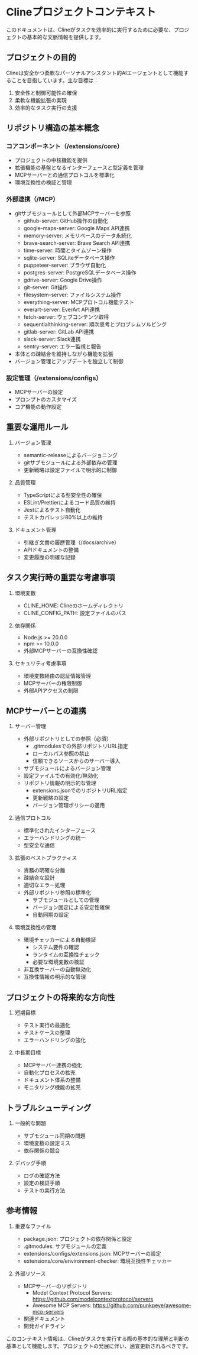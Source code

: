 # Clineプロジェクトコンテキスト

このドキュメントは、Clineがタスクを効率的に実行するために必要な、プロジェクトの基本的な文脈情報を提供します。

## プロジェクトの目的

Clineは安全かつ柔軟なパーソナルアシスタント的AIエージェントとして機能することを目指しています。主な目標は：

1. 安全性と制御可能性の確保
2. 柔軟な機能拡張の実現
3. 効率的なタスク実行の支援

## リポジトリ構造の基本概念

### コアコンポーネント（/extensions/core）

- プロジェクトの中核機能を提供
- 拡張機能の基盤となるインターフェースと型定義を管理
- MCPサーバーとの通信プロトコルを標準化
- 環境互換性の検証と管理

### 外部連携（/MCP）

- gitサブモジュールとして外部MCPサーバーを参照
  - github-server: GitHub操作の自動化
  - google-maps-server: Google Maps API連携
  - memory-server: メモリベースのデータ永続化
  - brave-search-server: Brave Search API連携
  - time-server: 時間とタイムゾーン操作
  - sqlite-server: SQLiteデータベース操作
  - puppeteer-server: ブラウザ自動化
  - postgres-server: PostgreSQLデータベース操作
  - gdrive-server: Google Drive操作
  - git-server: Git操作
  - filesystem-server: ファイルシステム操作
  - everything-server: MCPプロトコル機能テスト
  - everart-server: EverArt API連携
  - fetch-server: ウェブコンテンツ取得
  - sequentialthinking-server: 順次思考とプロブレムソルビング
  - gitlab-server: GitLab API連携
  - slack-server: Slack連携
  - sentry-server: エラー監視と報告
- 本体との疎結合を維持しながら機能を拡張
- バージョン管理とアップデートを独立して制御

### 設定管理（/extensions/configs）

- MCPサーバーの設定
- プロンプトのカスタマイズ
- コア機能の動作設定

## 重要な運用ルール

1. バージョン管理
   - semantic-releaseによるバージョニング
   - gitサブモジュールによる外部依存の管理
   - 更新戦略は設定ファイルで明示的に制御

2. 品質管理
   - TypeScriptによる型安全性の確保
   - ESLint/Prettierによるコード品質の維持
   - Jestによるテスト自動化
   - テストカバレッジ80%以上の維持

3. ドキュメント管理
   - 引継ぎ文書の履歴管理（/docs/archive）
   - APIドキュメントの整備
   - 変更履歴の明確な記録

## タスク実行時の重要な考慮事項

1. 環境変数
   - CLINE_HOME: Clineのホームディレクトリ
   - CLINE_CONFIG_PATH: 設定ファイルのパス

2. 依存関係
   - Node.js >= 20.0.0
   - npm >= 10.0.0
   - 外部MCPサーバーの互換性確認

3. セキュリティ考慮事項
   - 環境変数経由の認証情報管理
   - MCPサーバーの権限制御
   - 外部APIアクセスの制限

## MCPサーバーとの連携

1. サーバー管理
   - 外部リポジトリとしての参照（必須）
     - .gitmodulesでの外部リポジトリURL指定
     - ローカルパス参照の禁止
     - 信頼できるソースからのサーバー導入
   - サブモジュールによるバージョン管理
   - 設定ファイルでの有効化/無効化
   - リポジトリ情報の明示的な管理
     - extensions.jsonでのリポジトリURL指定
     - 更新戦略の設定
     - バージョン管理ポリシーの適用

2. 通信プロトコル
   - 標準化されたインターフェース
   - エラーハンドリングの統一
   - 型安全な通信

3. 拡張のベストプラクティス
   - 責務の明確な分離
   - 疎結合な設計
   - 適切なエラー処理
   - 外部リポジトリ参照の標準化
     - サブモジュールとしての管理
     - バージョン固定による安定性確保
     - 自動同期の設定

4. 環境互換性の管理
   - 環境チェッカーによる自動検証
     - システム要件の確認
     - ランタイムの互換性チェック
     - 必要な環境変数の検証
   - 非互換サーバーの自動無効化
   - 互換性情報の明示的な管理

## プロジェクトの将来的な方向性

1. 短期目標
   - テスト実行の最適化
   - テストケースの整理
   - エラーハンドリングの強化

2. 中長期目標
   - MCPサーバー連携の強化
   - 自動化プロセスの拡充
   - ドキュメント体系の整備
   - モニタリング機能の拡充

## トラブルシューティング

1. 一般的な問題
   - サブモジュール同期の問題
   - 環境変数の設定ミス
   - 依存関係の競合

2. デバッグ手順
   - ログの確認方法
   - 設定の検証手順
   - テストの実行方法

## 参考情報

1. 重要なファイル
   - package.json: プロジェクトの依存関係と設定
   - .gitmodules: サブモジュールの定義
   - extensions/configs/extensions.json: MCPサーバーの設定
   - extensions/core/environment-checker: 環境互換性チェッカー

2. 外部リソース
   - MCPサーバーのリポジトリ
     - Model Context Protocol Servers: https://github.com/modelcontextprotocol/servers
     - Awesome MCP Servers: https://github.com/punkpeye/awesome-mcp-servers
   - 関連ドキュメント
   - 開発ガイドライン

このコンテキスト情報は、Clineがタスクを実行する際の基本的な理解と判断の基準として機能します。プロジェクトの発展に伴い、適宜更新されるべきです。
